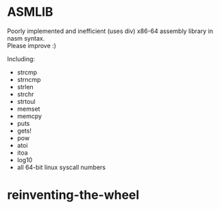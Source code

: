 # ASMLIB

Poorly implemented and inefficient (uses div) x86-64 assembly library 
in nasm syntax.  
Please improve :)

Including:
* strcmp
* strncmp
* strlen
* strchr
* strtoul
* memset
* memcpy
* puts 
* gets! 
* pow
* atoi
* itoa
* log10
* all 64-bit linux syscall numbers
# reinventing-the-wheel
